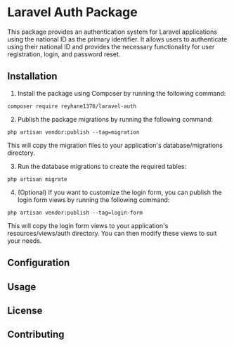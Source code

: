 # Laravel Auth Package

This package provides an authentication system for Laravel applications using the national ID as the primary identifier. It allows users to authenticate using their national ID and provides the necessary functionality for user registration, login, and password reset.

## Installation

1. Install the package using Composer by running the following command:
```
composer require reyhane1376/laravel-auth
```

2. Publish the package migrations by running the following command:
```
php artisan vendor:publish --tag=migration
```
This will copy the migration files to your application's database/migrations directory.

3. Run the database migrations to create the required tables:
```
php artisan migrate
```

4. (Optional) If you want to customize the login form, you can publish the login form views by running the following command:
```
php artisan vendor:publish --tag=login-form
```
This will copy the login form views to your application's resources/views/auth directory. You can then modify these views to suit your needs.

## Configuration

## Usage

## License

## Contributing
